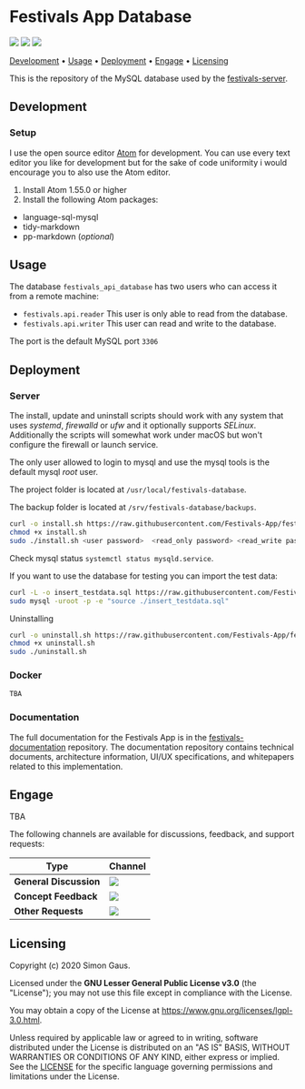 # Festivals App Database

[![](https://img.shields.io/github/last-commit/Festivals-App/festivals-database?style=flat)](https://github.com/Festivals-App/festivals-database/commits/ "Last Commit") [![](https://img.shields.io/github/issues/festivals-app/festivals-database?style=flat)](https://github.com/festivals-app/festivals-database/issues "Open Issues") [![](https://img.shields.io/github/license/festivals-app/festivals-database.svg)](./LICENSE "License")

[Development](#development) • [Usage](#usage) • [Deployment](#deployment) • [Engage](#engage) • [Licensing](#licensing)

This is the repository of the MySQL database used by the [festivals-server](https://github.com/festivals-app/festivals-server).

## Development

### Setup

I use the open source editor [Atom](https://atom.io/) for development. You can use every text editor you like for development but for the sake of code uniformity i would encourage you to also use the Atom editor.

1. Install Atom 1.55.0 or higher
2. Install the following Atom packages:

  - language-sql-mysql
  - tidy-markdown
  - pp-markdown (_optional_)

## Usage

The database `festivals_api_database` has two users who can access it from a remote machine:

- `festivals.api.reader` This user is only able to read from the database.
- `festivals.api.writer` This user can read and write to the database.

The port is the default MySQL port `3306`

## Deployment

### Server

The install, update and uninstall scripts should work with any system that uses _systemd_, _firewalld_ or _ufw_ and it optionally supports _SELinux_. Additionally the scripts will somewhat work under macOS but won't configure the firewall or launch service.

The only user allowed to login to mysql and use the mysql tools is the default mysql _root_ user.

The project folder is located at `/usr/local/festivals-database`.

The backup folder is located at `/srv/festivals-database/backups`.

```bash
curl -o install.sh https://raw.githubusercontent.com/Festivals-App/festivals-database/main/operation/install.sh
chmod +x install.sh
sudo ./install.sh <user password>  <read_only password> <read_write password>
```

Check mysql status `systemctl status mysqld.service`.


If you want to use the database for testing you can import the test data:

```bash
curl -L -o insert_testdata.sql https://raw.githubusercontent.com/Festivals-App/festivals-database/main/database_scripts/insert_testdata.sql
sudo mysql -uroot -p -e "source ./insert_testdata.sql"
```

Uninstalling

```bash
curl -o uninstall.sh https://raw.githubusercontent.com/Festivals-App/festivals-database/main/operation/uninstall.sh
chmod +x uninstall.sh
sudo ./uninstall.sh
```

### Docker

```bash
TBA
```

### Documentation

The full documentation for the Festivals App is in the [festivals-documentation](https://github.com/festivals-app/festivals-documentation) repository. The documentation repository contains technical documents, architecture information, UI/UX specifications, and whitepapers related to this implementation.

## Engage

TBA

The following channels are available for discussions, feedback, and support requests:

Type                   | Channel
---------------------- | ------------------------------------------------------------------------------------------------------------------------------------------------------------------------------------------------------------------------
**General Discussion** | [![](https://img.shields.io/github/issues/festivals-app/festivals-documentation/question.svg?style=flat-square)](https://github.com/festivals-app/festivals-documentation/issues/new/choose "General Discussion")
**Concept Feedback**   | [![](https://img.shields.io/github/issues/festivals-app/festivals-documentation/architecture.svg?style=flat-square)](https://github.com/festivals-app/festivals-documentation/issues/new/choose "Open Concept Feedback")
**Other Requests**     | [![](https://img.shields.io/badge/email-Festivals%20team-green?logo=mail.ru&style=flat-square&logoColor=white)](mailto:phisto05@gmail.com "Email Festivals Team")

## Licensing

Copyright (c) 2020 Simon Gaus.

Licensed under the **GNU Lesser General Public License v3.0** (the "License"); you may not use this file except in compliance with the License.

You may obtain a copy of the License at <https://www.gnu.org/licenses/lgpl-3.0.html>.

Unless required by applicable law or agreed to in writing, software distributed under the License is distributed on an "AS IS" BASIS, WITHOUT WARRANTIES OR CONDITIONS OF ANY KIND, either express or implied. See the [LICENSE](./LICENSE) for the specific language governing permissions and limitations under the License.
